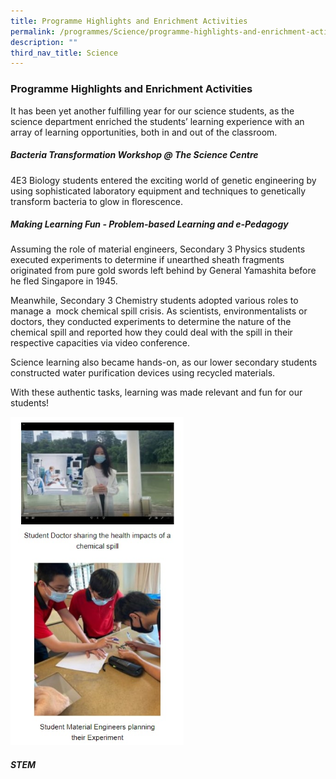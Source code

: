 ```yaml
---
title: Programme Highlights and Enrichment Activities
permalink: /programmes/Science/programme-highlights-and-enrichment-activities/
description: ""
third_nav_title: Science
---
```

### Programme Highlights and Enrichment Activities

It has been yet another fulfilling year for our science students, as the science department enriched the students’ learning experience with an array of learning opportunities, both in and out of the classroom.

##### Bacteria Transformation Workshop @ The Science Centre

4E3 Biology students entered the exciting world of genetic engineering by using sophisticated laboratory equipment and techniques to genetically transform bacteria to glow in florescence.

##### Making Learning Fun - Problem-based Learning and e-Pedagogy

Assuming the role of material engineers, Secondary 3 Physics students executed experiments to determine if unearthed sheath fragments originated from pure gold swords left behind by General Yamashita before he fled Singapore in 1945.

Meanwhile, Secondary 3 Chemistry students adopted various roles to manage a  mock chemical spill crisis. As scientists, environmentalists or doctors, they conducted experiments to determine the nature of the chemical spill and reported how they could deal with the spill in their respective capacities via video conference.

Science learning also became hands-on, as our lower secondary students constructed water purification devices using recycled materials.

With these authentic tasks, learning was made relevant and fun for our students!

<img src="/images/science%20combine%201.jpg" 
     style="width:55%">
		 
##### STEM